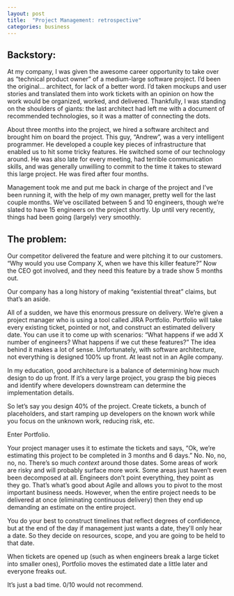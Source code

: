 ```yaml
---
layout: post
title:  "Project Management: retrospective"
categories: business
---
```


## Backstory:

At my company, I was given the awesome career opportunity to take over as “technical product owner” of a medium-large software project.  I’d been the original… architect, for lack of a better word.  I’d taken mockups and user stories and translated them into work tickets with an opinion on how the work would be organized, worked, and delivered.  Thankfully, I was standing on the shoulders of giants: the last architect had left me with a document of recommended technologies, so it was a matter of connecting the dots.

About three months into the project, we hired a software architect and brought him on board the project.  This guy, “Andrew”, was a very intelligent programmer.  He developed a couple key pieces of infrastructure that enabled us to hit some tricky features.  He switched some of our technology around.  He was also late for every meeting, had terrible communication skills, and was generally unwilling to commit to the time it takes to steward this large project.  He was fired after four months.

Management took me and put me back in charge of the project and I’ve been running it, with the help of my own manager, pretty well for the last couple months.  We’ve oscillated between 5 and 10 engineers, though we’re slated to have 15 engineers on the project shortly.  Up until very recently, things had been going (largely) very smoothly.

## The problem:

Our competitor delivered the feature and were pitching it to our customers.  “Why would you use Company X, when we have this killer feature?”  Now the CEO got involved, and they need this feature by a trade show 5 months out.

Our company has a long history of making “existential threat” claims, but that’s an aside.

All of a sudden, we have this enormous pressure on delivery.  We’re given a project manager who is using a tool called JIRA Portfolio.  Portfolio will take every existing ticket, pointed or not, and construct an estimated delivery date.  You can use it to come up with scenarios: “What happens if we add X number of engineers?  What happens if we cut these features?”  The idea behind it makes a lot of sense.  Unfortunately, with software architecture, not everything is designed 100% up front.  At least not in an Agile company.

In my education, good architecture is a balance of determining how much design to do up front.  If it’s a very large project, you grasp the big pieces and identify where developers downstream can determine the implementation details.

So let’s say you design 40% of the project.  Create tickets, a bunch of placeholders, and start ramping up developers on the known work while you focus on the unknown work, reducing risk, etc.

Enter Portfolio.

Your project manager uses it to estimate the tickets and says, “Ok, we’re estimating this project to be completed in 3 months and 6 days.”  No.  No, no, no, no.  There’s so much _context_ around those dates.  Some areas of work are risky and will probably surface more work.  Some areas just haven’t even been decomposed at all.  Engineers don’t point everything, they point as they go.  That’s what’s good about Agile and allows you to pivot to the most important business needs.  However, when the entire project needs to be delivered at once (eliminating continuous delivery) then they end up demanding an estimate on the entire project.

You do your best to construct timelines that reflect degrees of confidence, but at the end of the day if management just wants a date, they'll only hear a date.  So they decide on resources, scope, and you are going to be held to that date.

When tickets are opened up (such as when engineers break a large ticket into smaller ones), Portfolio moves the estimated date a little later and everyone freaks out.

It’s just a bad time.  0/10 would not recommend.